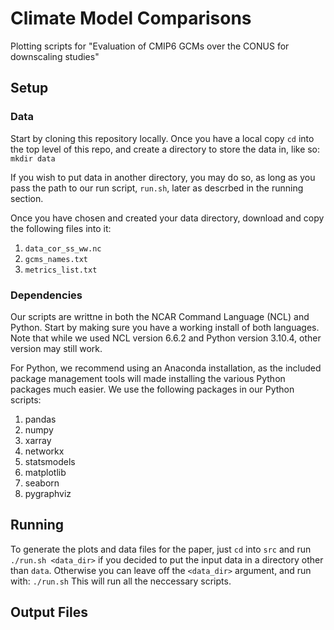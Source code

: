 # Climate Model Comparisons
Plotting scripts for "Evaluation of CMIP6 GCMs over the CONUS for downscaling studies"

## Setup

### Data
Start by cloning this repository locally. Once you have a local copy `cd` into the top level of this repo, and create a directory to store the data in, like so:
```mkdir data```

If you wish to put data in another directory, you may do so, as long as you pass the path to our run script, `run.sh`, later as descrbed in the running section.

Once you have chosen and created your data directory, download and copy the following files into it:
1. `data_cor_ss_ww.nc`
2. `gcms_names.txt`
3. `metrics_list.txt`

### Dependencies
Our scripts are writtne in both the NCAR Command Language (NCL) and Python. Start by making sure you have a working install of both languages. Note that while we used NCL version 6.6.2 and Python version 3.10.4, other version may still work.

For Python, we recommend using an Anaconda installation, as the included package management tools will made installing the various Python packages much easier. We use the following packages in our Python scripts:
1. pandas
2. numpy
3. xarray
4. networkx
5. statsmodels
6. matplotlib
7. seaborn
8. pygraphviz

## Running
To generate the plots and data files for the paper, just `cd` into `src` and run
```./run.sh <data_dir>```
if you decided to put the input data in a directory other than `data`. Otherwise you can leave off the `<data_dir>` argument, and run with:
```./run.sh```
This will run all the neccessary scripts.

## Output Files
